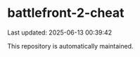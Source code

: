 # battlefront-2-cheat

Last updated: 2025-06-13 00:39:42

This repository is automatically maintained.
